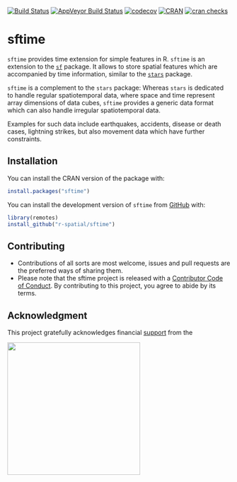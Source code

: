 
<!-- README.md is generated from README.Rmd. Please edit that file -->

[![Build
Status](https://travis-ci.org/r-spatial/sftime.png?branch=master)](https://travis-ci.org/r-spatial/sftime)
[![AppVeyor Build
Status](https://ci.appveyor.com/api/projects/status/github/r-spatial/sftime?branch=master&svg=true)](https://ci.appveyor.com/project/edzerpebesma/sftime)
[![codecov](https://codecov.io/gh/r-spatial/sftime/branch/master/graph/badge.svg)](https://codecov.io/gh/r-spatial/sftime)
[![CRAN](https://www.r-pkg.org/badges/version/sftime)](https://cran.r-project.org/package=sftime)
[![cran
checks](https://cranchecks.info/badges/worst/sftime)](https://cran.r-project.org/web/checks/check_results_sftime.html)

# sftime

`sftime` provides time extension for simple features in R. `sftime` is
an extension to the [`sf`](https://github.com/r-spatial/sf) package. It
allows to store spatial features which are accompanied by time
information, similar to the
[`stars`](https://github.com/r-spatial/stars/) package.

`sftime` is a complement to the `stars` package: Whereas `stars` is
dedicated to handle regular spatiotemporal data, where space and time
represent array dimensions of data cubes, `sftime` provides a generic
data format which can also handle irregular spatiotemporal data.

Examples for such data include earthquakes, accidents, disease or death
cases, lightning strikes, but also movement data which have further
constraints.

## Installation

You can install the CRAN version of the package with:

``` r
install.packages("sftime")
```

You can install the development version of `sftime` from
[GitHub](https://github.com/) with:

``` r
library(remotes)
install_github("r-spatial/sftime")
```

## Contributing

  - Contributions of all sorts are most welcome, issues and pull
    requests are the preferred ways of sharing them.
  - Please note that the sftime project is released with a [Contributor
    Code of
    Conduct](https://contributor-covenant.org/version/2/0/CODE_OF_CONDUCT.html).
    By contributing to this project, you agree to abide by its terms.

## Acknowledgment

This project gratefully acknowledges financial
[support](https://www.r-consortium.org/projects) from the

<a href="https://www.r-consortium.org/projects/awarded-projects">
<img src="https://www.r-consortium.org/wp-content/uploads/sites/13/2016/09/RConsortium_Horizontal_Pantone.png" width="300">
</a>
